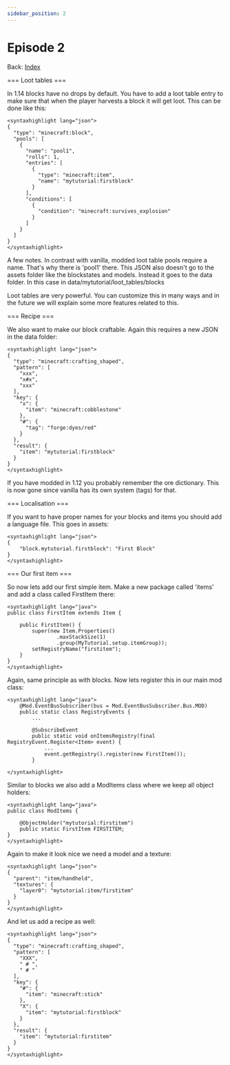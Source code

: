 ```yaml
---
sidebar_position: 2
---
```


# Episode 2

Back: [Index](./1.14-1.15-1.16.md)

=== Loot tables ===

In 1.14 blocks have no drops by default. You have to add a loot table entry to make sure that when the player harvests a block it will get loot. This can be done like this:
```
<syntaxhighlight lang="json">
{
  "type": "minecraft:block",
  "pools": [
    {
      "name": "pool1",
      "rolls": 1,
      "entries": [
        {
          "type": "minecraft:item",
          "name": "mytutorial:firstblock"
        }
      ],
      "conditions": [
        {
          "condition": "minecraft:survives_explosion"
        }
      ]
    }
  ]
}
</syntaxhighlight>
```
A few notes. In contrast with vanilla, modded loot table pools require a name. That's why there is 'pool1' there. This JSON also doesn't go to the assets folder like the blockstates and models. Instead it goes to the data folder. In this case in data/mytutorial/loot_tables/blocks

Loot tables are very powerful. You can customize this in many ways and in the future we will explain some more features related to this.

=== Recipe ===

We also want to make our block craftable. Again this requires a new JSON in the data folder:
```
<syntaxhighlight lang="json">
{
  "type": "minecraft:crafting_shaped",
  "pattern": [
    "xxx",
    "x#x",
    "xxx"
  ],
  "key": {
    "x": {
      "item": "minecraft:cobblestone"
    },
    "#": {
      "tag": "forge:dyes/red"
    }
  },
  "result": {
    "item": "mytutorial:firstblock"
  }
}
</syntaxhighlight>
```
If you have modded in 1.12 you probably remember the ore dictionary. This is now gone since vanilla has its own system (tags) for that.

=== Localisation ===

If you want to have proper names for your blocks and items you should add a language file. This goes in assets:
```
<syntaxhighlight lang="json">
{
    "block.mytutorial.firstblock": "First Block"
}
</syntaxhighlight>
```
=== Our first item ===

So now lets add our first simple item. Make a new package called 'items' and add a class called FirstItem there:
```
<syntaxhighlight lang="java">
public class FirstItem extends Item {

    public FirstItem() {
        super(new Item.Properties()
                .maxStackSize(1)
                .group(MyTutorial.setup.itemGroup));
        setRegistryName("firstitem");
    }
}
</syntaxhighlight>
```
Again, same principle as with blocks. Now lets register this in our main mod class:
```
<syntaxhighlight lang="java">
    @Mod.EventBusSubscriber(bus = Mod.EventBusSubscriber.Bus.MOD)
    public static class RegistryEvents {
        ...

        @SubscribeEvent
        public static void onItemsRegistry(final RegistryEvent.Register<Item> event) {
            ...
            event.getRegistry().register(new FirstItem());
        }

</syntaxhighlight>
```
Similar to blocks we also add a ModItems class where we keep all object holders:
```
<syntaxhighlight lang="java">
public class ModItems {

    @ObjectHolder("mytutorial:firstitem")
    public static FirstItem FIRSTITEM;
}
</syntaxhighlight>
```
Again to make it look nice we need a model and a texture:
```
<syntaxhighlight lang="json">
{
  "parent": "item/handheld",
  "textures": {
    "layer0": "mytutorial:item/firstitem"
  }
}
</syntaxhighlight>
```
And let us add a recipe as well:
```
<syntaxhighlight lang="json">
{
  "type": "minecraft:crafting_shaped",
  "pattern": [
    "XXX",
    " # ",
    " # "
  ],
  "key": {
    "#": {
      "item": "minecraft:stick"
    },
    "X": {
      "item": "mytutorial:firstblock"
    }
  },
  "result": {
    "item": "mytutorial:firstitem"
  }
}
</syntaxhighlight>
```
